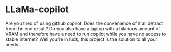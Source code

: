 # LLaMa-copilot
 Are you tired of using github copilot. Does the convenience of it all detract from the end result? Do you also have a laptop with a hilarious amount of VRAM and therefore have a need to run copilot while you have no access to stable internet? Well you're in luck, this project is the solution to all your needs. 
